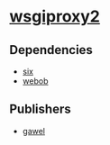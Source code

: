 # [wsgiproxy2](https://pypi.org/project/wsgiproxy2)

## Dependencies
- [six](packages/s/six.md)
- [webob](packages/w/webob.md)



## Publishers
- [gawel](https://pypi.org/user/gawel)

